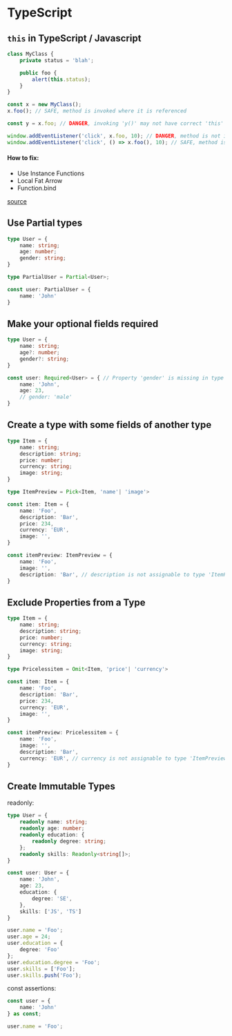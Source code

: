 
# TypeScript

## `this` in TypeScript / Javascript

```js
class MyClass {
    private status = 'blah';

    public foo {
        alert(this.status);
    }
}

const x = new MyClass();
x.foo(); // SAFE, method is invoked where it is referenced

const y = x.foo; // DANGER, invoking 'y()' may not have correct 'this'

window.addEventListener('click', x.foo, 10); // DANGER, method is not invoked where it is referenced
window.addEventListener('click', () => x.foo(), 10); // SAFE, method is invoked in the same expression
```

#### How to fix:

- Use Instance Functions
- Local Fat Arrow
- Function.bind

[source](https://github.com/Microsoft/TypeScript/wiki/%27this%27-in-TypeScript)

## Use Partial types

```ts
type User = {
    name: string;
    age: number;
    gender: string;
}

type PartialUser = Partial<User>;

const user: PartialUser = {
    name: 'John'
}
```

## Make your optional fields required

```ts
type User = {
    name: string;
    age?: number;
    gender?: string;
}

const user: Required<User> = { // Property 'gender' is missing in type
    name: 'John',
    age: 23,
    // gender: 'male'
}
```

## Create a type with some fields of another type

```ts
type Item = {
    name: string;
    description: string;
    price: number;
    currency: string;
    image: string;
}

type ItemPreview = Pick<Item, 'name'| 'image'>

const item: Item = {
    name: 'Foo',
    description: 'Bar',
    price: 234,
    currency: 'EUR',
    image: '',
} 

const itemPreview: ItemPreview = {
    name: 'Foo',
    image: '',
    description: 'Bar', // description is not assignable to type 'ItemPreview'.
}
```

## Exclude Properties from a Type

```ts
type Item = {
    name: string;
    description: string;
    price: number;
    currency: string;
    image: string;
}

type Pricelessitem = Omit<Item, 'price'| 'currency'>

const item: Item = {
    name: 'Foo',
    description: 'Bar',
    price: 234,
    currency: 'EUR',
    image: '',
} 

const itemPreview: Pricelessitem = {
    name: 'Foo',
    image: '',
    description: 'Bar',
    currency: 'EUR', // currency is not assignable to type 'ItemPreview'.
} 
```

## Create Immutable Types

readonly:

```ts
type User = {
    readonly name: string;
    readonly age: number;
    readonly education: {
        readonly degree: string;
    };
    readonly skills: Readonly<string[]>;
}

const user: User = {
    name: 'John',
    age: 23,
    education: {
        degree: 'SE',
    },
    skills: ['JS', 'TS']
}

user.name = 'Foo';
user.age = 24;
user.education = {
    degree: 'Foo'
};
user.education.degree = 'Foo';
user.skills = ['Foo'];
user.skills.push('Foo');
```

const assertions:

```ts 
const user = {
    name: 'John'
} as const;

user.name = 'Foo';
```
